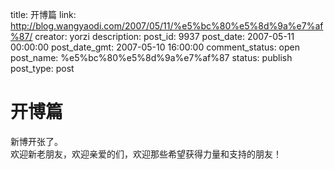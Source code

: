 title: 开博篇
link: http://blog.wangyaodi.com/2007/05/11/%e5%bc%80%e5%8d%9a%e7%af%87/
creator: yorzi
description: 
post_id: 9937
post_date: 2007-05-11 00:00:00
post_date_gmt: 2007-05-10 16:00:00
comment_status: open
post_name: %e5%bc%80%e5%8d%9a%e7%af%87
status: publish
post_type: post

# 开博篇

新博开张了。  
欢迎新老朋友，欢迎亲爱的们，欢迎那些希望获得力量和支持的朋友！